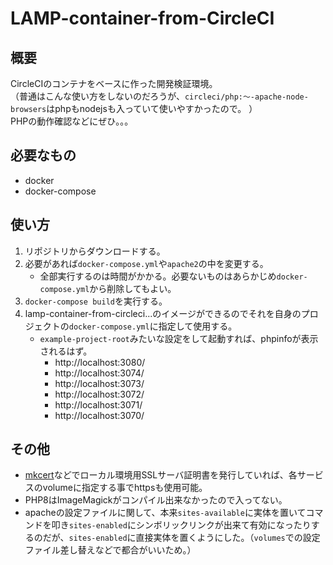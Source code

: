 # LAMP-container-from-CircleCI

## 概要
CircleCIのコンテナをベースに作った開発検証環境。<br>
（普通はこんな使い方をしないのだろうが、`circleci/php:〜-apache-node-browsers`はphpもnodejsも入っていて使いやすかったので。
）<br>
PHPの動作確認などにぜひ。。。

## 必要なもの
- docker
- docker-compose

## 使い方
1. リポジトリからダウンロードする。
1. 必要があれば`docker-compose.yml`や`apache2`の中を変更する。
    - 全部実行するのは時間がかかる。必要ないものはあらかじめ`docker-compose.yml`から削除してもよい。
1. `docker-compose build`を実行する。
1. lamp-container-from-circleci...のイメージができるのでそれを自身のプロジェクトの`docker-compose.yml`に指定して使用する。
    - `example-project-root`みたいな設定をして起動すれば、phpinfoが表示されるはず。
        - http://localhost:3080/
        - http://localhost:3074/
        - http://localhost:3073/
        - http://localhost:3072/
        - http://localhost:3071/
        - http://localhost:3070/

## その他
- [mkcert](https://github.com/FiloSottile/mkcert)などでローカル環境用SSLサーバ証明書を発行していれば、各サービスのvolumeに指定する事でhttpsも使用可能。
- PHP8はImageMagickがコンパイル出来なかったので入ってない。
- apacheの設定ファイルに関して、本来`sites-available`に実体を置いてコマンドを叩き`sites-enabled`にシンボリックリンクが出来て有効になったりするのだが、`sites-enabled`に直接実体を置くようにした。（`volumes`での設定ファイル差し替えなどで都合がいいため。）
